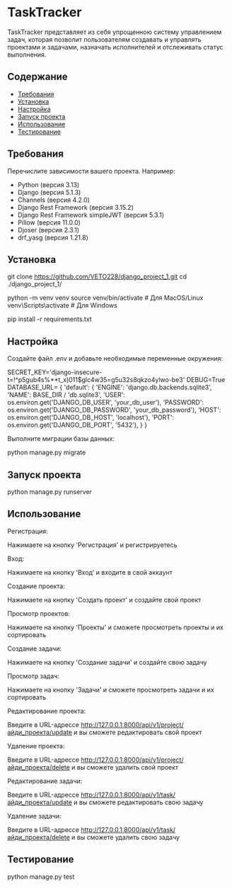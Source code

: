 # TaskTracker

TaskTracker представляет из себя упрощенною систему управлением задач, которая позволит
пользователям создавать и управлять проектами и задачами, назначать исполнителей и
отслеживать статус выполнения.

## Содержание

- [Требования](#требования)
- [Установка](#установка)
- [Настройка](#настройка)
- [Запуск проекта](#запуск-проекта)
- [Использование](#использование)
- [Тестирование](#тестирование)


## Требования

Перечислите зависимости вашего проекта. Например:

- Python (версия 3.13)
- Django (версия 5.1.3)
- Channels (версия 4.2.0)
- Django Rest Framework (версия 3.15.2)
- Django Rest Framework simpleJWT (версия 5.3.1)
- Pillow (версия 11.0.0)
- Djoser (версия 2.3.1)
- drf_yasg (версия 1.21.8)

## Установка
git clone https://github.com/VETO228/django_project_1.git
cd ./django_project_1/

python -m venv venv
source venv/bin/activate  # Для MacOS/Linux
venv\Scripts\activate  # Для Windows

pip install -r requirements.txt

## Настройка

Создайте файл .env и добавьте необходимые переменные окружения:

SECRET_KEY='django-insecure-t=!^p5gub4s%**t_x)011$glc4w35=g5u32s8qkzo4ylwo-be3'
DEBUG=True
DATABASE_URL= {
        'default': {
            'ENGINE': 'django.db.backends.sqlite3',
            'NAME': BASE_DIR / 'db.sqlite3',
            'USER': os.environ.get('DJANGO_DB_USER', 'your_db_user'),
            'PASSWORD': os.environ.get('DJANGO_DB_PASSWORD', 'your_db_password'),
            'HOST': os.environ.get('DJANGO_DB_HOST', 'localhost'),
            'PORT': os.environ.get('DJANGO_DB_PORT', '5432'),
        } 
    }

Выполните миграции базы данных:

python manage.py migrate

## Запуск проекта

python manage.py runserver

## Использование

Регистрация:

Нажимаете на кнопку 'Регистрация' и регистрируетесь

Вход:

Нажимаете на кнопку 'Вход' и входите в свой аккаунт

Создание проекта:

Нажимаете на кнопку 'Создать проект' и создайте свой проект

Просмотр проектов:

Нажимаете на кнопку 'Проекты' и сможете просмотреть проекты и их сортировать

Создание задачи:

Нажимаете на кнопку 'Создание задачи' и создайте свою задачу

Просмотр задач:

Нажимаете на кнопку 'Задачи' и сможете просмотреть задачи и их сортировать

Редактирование проекта:

Введите в URL-адрессе
http://127.0.0.1:8000/api/v1/project/айди_проекта/update
и вы сможете редактировать свой проект

Удаление проекта:

Введите в URL-адрессе
http://127.0.0.1:8000/api/v1/project/айди_проекта/delete
и вы сможете удалить свой проект

Редактирование задачи:

Введите в URL-адрессе
http://127.0.0.1:8000/api/v1/task/айди_проекта/update
и вы сможете редактировать свою задачу

Удаление задачи:

Введите в URL-адрессе
http://127.0.0.1:8000/api/v1/task/айди_проекта/delete
и вы сможете удалить свою задачу

## Тестирование

python manage.py test